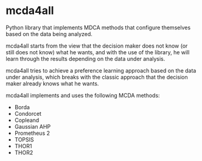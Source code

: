 # mcda4all

Python library that implements MDCA methods that configure themselves based on the data being analyzed.

mcda4all starts from the view that the decision maker does not know (or still does not know) what he wants, and with the use of the library, he will learn through the results depending on the data under analysis.

mcda4all tries to achieve a preference learning approach based on the data under analysis, which breaks with the classic approach that the decision maker already knows what he wants.

mcda4all implements and uses the following MCDA methods:

* Borda
* Condorcet
* Copleand
* Gaussian AHP
* Prometheus 2
* TOPSIS
* THOR1
* THOR2
